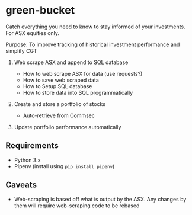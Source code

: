 # green-bucket
Catch everything you need to know to stay informed of your investments.
For ASX equities only.

Purpose: To improve tracking of historical investment performance and simplify CGT

1. Web scrape ASX and append to SQL database
    - How to web scrape ASX for data (use requests?)
    - How to save web scraped data
    - How to Setup SQL database
    - How to store data into SQL programmatically


2. Create and store a portfolio of stocks
    - Auto-retrieve from Commsec

3. Update portfolio performance automatically

## Requirements
- Python 3.x
- Pipenv (install using `pip install pipenv`)

## Caveats
- Web-scraping is based off what is output by the ASX. Any changes by them will require web-scraping code to be rebased
